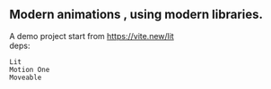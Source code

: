 ## Modern animations , using modern libraries. 
A demo project start from https://vite.new/lit  
deps:
```
Lit  
Motion One  
Moveable
```